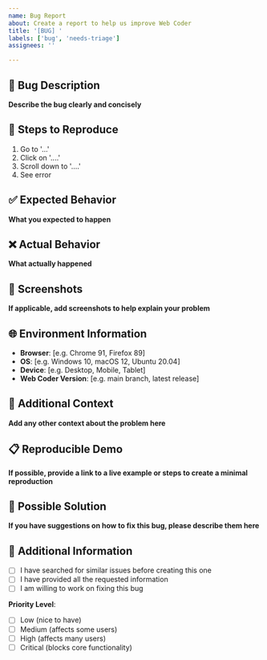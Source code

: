 ```yaml
---
name: Bug Report
about: Create a report to help us improve Web Coder
title: '[BUG] '
labels: ['bug', 'needs-triage']
assignees: ''

---
```


## 🐛 Bug Description
**Describe the bug clearly and concisely**

## 🔄 Steps to Reproduce
1. Go to '...'
2. Click on '....'
3. Scroll down to '....'
4. See error

## ✅ Expected Behavior
**What you expected to happen**

## ❌ Actual Behavior
**What actually happened**

## 📸 Screenshots
**If applicable, add screenshots to help explain your problem**

## 🌐 Environment Information
- **Browser**: [e.g. Chrome 91, Firefox 89]
- **OS**: [e.g. Windows 10, macOS 12, Ubuntu 20.04]
- **Device**: [e.g. Desktop, Mobile, Tablet]
- **Web Coder Version**: [e.g. main branch, latest release]

## 🔧 Additional Context
**Add any other context about the problem here**

## 📋 Reproducible Demo
**If possible, provide a link to a live example or steps to create a minimal reproduction**

## 🎯 Possible Solution
**If you have suggestions on how to fix this bug, please describe them here**

## 📝 Additional Information
- [ ] I have searched for similar issues before creating this one
- [ ] I have provided all the requested information
- [ ] I am willing to work on fixing this bug

**Priority Level**: 
- [ ] Low (nice to have)
- [ ] Medium (affects some users)
- [ ] High (affects many users)
- [ ] Critical (blocks core functionality)
